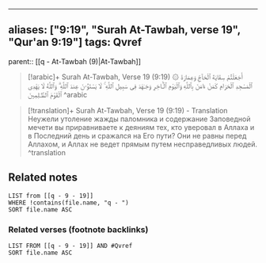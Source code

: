 
---
aliases: ["9:19", "Surah At-Tawbah, verse 19", "Qur'an 9:19"]
tags: Qvref
---

parent:: [[q - At-Tawbah (9)|At-Tawbah]]

> [!arabic]+ Surah At-Tawbah, Verse 19 (9:19)
> <span class="quran-arabic">۞ أَجَعَلْتُمْ سِقَايَةَ ٱلْحَآجِّ وَعِمَارَةَ ٱلْمَسْجِدِ ٱلْحَرَامِ كَمَنْ ءَامَنَ بِٱللَّهِ وَٱلْيَوْمِ ٱلْـَٔاخِرِ وَجَـٰهَدَ فِى سَبِيلِ ٱللَّهِ ۚ لَا يَسْتَوُۥنَ عِندَ ٱللَّهِ ۗ وَٱللَّهُ لَا يَهْدِى ٱلْقَوْمَ ٱلظَّـٰلِمِينَ</span>
^arabic

> [!translation]+ Surah At-Tawbah, Verse 19 (9:19) - Translation
> Неужели утоление жажды паломника и содержание Заповедной мечети вы приравниваете к деяниям тех, кто уверовал в Аллаха и в Последний день и сражался на Его пути? Они не равны перед Аллахом, и Аллах не ведет прямым путем несправедливых людей.
^translation



## Related notes
```dataview
LIST from [[q - 9 - 19]]
WHERE !contains(file.name, "q - ")
SORT file.name ASC
```

### Related verses (footnote backlinks)
```dataview
LIST FROM [[q - 9 - 19]] AND #Qvref
SORT file.name ASC
```

